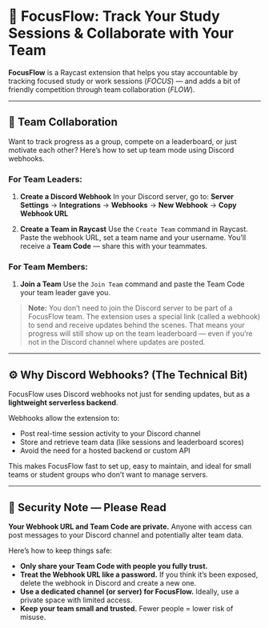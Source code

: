 # 🎯 FocusFlow: Track Your Study Sessions & Collaborate with Your Team

**FocusFlow** is a Raycast extension that helps you stay accountable by tracking focused study or work sessions (*FOCUS*) — and adds a bit of friendly competition through team collaboration (*FLOW*).

---

## 👥 Team Collaboration

Want to track progress as a group, compete on a leaderboard, or just motivate each other? Here’s how to set up team mode using Discord webhooks.

### For Team Leaders:

1. **Create a Discord Webhook**
   In your Discord server, go to:
   **Server Settings** → **Integrations** → **Webhooks** → **New Webhook** → **Copy Webhook URL**

2. **Create a Team in Raycast**
   Use the `Create Team` command in Raycast.
   Paste the webhook URL, set a team name and your username.
   You’ll receive a **Team Code** — share this with your teammates.

### For Team Members:

1. **Join a Team**
   Use the `Join Team` command and paste the Team Code your team leader gave you.

> **Note:** You don’t need to join the Discord server to be part of a FocusFlow team. The extension uses a special link (called a webhook) to send and receive updates behind the scenes. That means your progress will still show up on the team leaderboard — even if you’re not in the Discord channel where updates are posted.

---

## ⚙️ Why Discord Webhooks? (The Technical Bit)

FocusFlow uses Discord webhooks not just for sending updates, but as a **lightweight serverless backend**.

Webhooks allow the extension to:

* Post real-time session activity to your Discord channel
* Store and retrieve team data (like sessions and leaderboard scores)
* Avoid the need for a hosted backend or custom API

This makes FocusFlow fast to set up, easy to maintain, and ideal for small teams or student groups who don’t want to manage servers.

---

## 🔐 Security Note — Please Read

**Your Webhook URL and Team Code are private.** Anyone with access can post messages to your Discord channel and potentially alter team data.

Here’s how to keep things safe:

* **Only share your Team Code with people you fully trust.**
* **Treat the Webhook URL like a password.** If you think it’s been exposed, delete the webhook in Discord and create a new one.
* **Use a dedicated channel (or server) for FocusFlow.** Ideally, use a private space with limited access.
* **Keep your team small and trusted.** Fewer people = lower risk of misuse.

